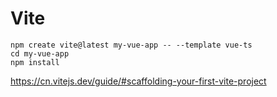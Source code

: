 # Vite

```shell
npm create vite@latest my-vue-app -- --template vue-ts
cd my-vue-app
npm install
```



https://cn.vitejs.dev/guide/#scaffolding-your-first-vite-project